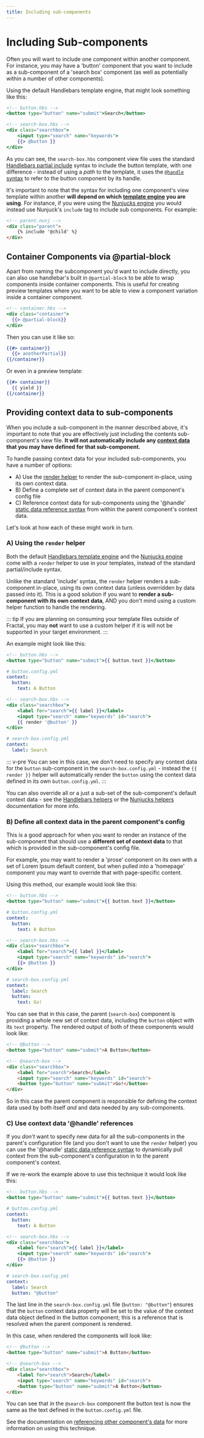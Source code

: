 ```yaml
---
title: Including sub-components
---
```


# Including Sub-components

Often you will want to include one component within another component. For instance, you may have a 'button' component that you want to include as a sub-component of a 'search box' component (as well as potentially within a number of other components).

Using the default Handlebars template engine, that might look something like this:

```handlebars
<!-- button.hbs -->
<button type="button" name="submit">Search</button>
```

```handlebars
<!-- search-box.hbs -->
<div class="searchbox">
    <input type="search" name="keywords">
    {{> @button }}
</div>
```

As you can see, the `search-box.hbs` component view file uses the standard [Handlebars partial include](http://handlebarsjs.com/#partials) syntax to include the button template, with one difference - instead of using a *path* to the template, it uses the [`@handle` syntax](../core-concepts/naming.html#referencing-other-items) to refer to the button component by its handle.

It's important to note that the syntax for including one component's view template within another **will depend on which [template engine](../customisation/template-engines.html) you are using**. For instance, if you were using the [Nunjucks engine](https://github.com/frctl/nunjucks) you would instead use Nunjuck's `include` tag to include sub components. For example:

```html
<!-- parent.nunj -->
<div class="parent">
    {% include '@child' %}
</div>
```

## Container Components via @partial-block

Apart from naming the subcomponent you'd want to include directly, you can also use handlebar's built in `@partial-block` to be able to wrap components inside container components. This is useful for creating preview templates where you want to be able to view a component variation inside a container component. 

```handlebars
<!-- container.hbs -->
<div class="container">
  {{> @partial-block}}
</div>
```

Then you can use it like so:

```handlebars
{{#> container}}
  {{> anotherPartial}}
{{/container}}
```

Or even in a preview template:

```handlebars
{{#> container}}
  {{ yield }}
{{/container}}
```

## Providing context data to sub-components

When you include a sub-component in the manner described above, it's important to note that you are effectively just including the contents sub-component's view file. **It will not automatically include any [context data](../core-concepts/context-data.html) that you may have defined for that sub-component.**

To handle passing context data for your included sub-components, you have a number of options:

* A) Use the [render helper](../core-concepts/view-templates.html#handlebars-helpers) to render the sub-component in-place, using its own context data.
* B) Define a complete set of context data in the parent component's config file
* C) Reference context data for sub-components using the '@handle' [static data reference syntax](../core-concepts/naming.html#referencing-other-items) from within the parent component's context data.

Let's look at how each of these might work in turn.

### A) Using the `render` helper

Both the default [Handlebars template engine](../core-concepts/view-templates.html#template-rendering) and the [Nunjucks engine](https://github.com/frctl/nunjucks#helpers) come with a `render` helper to use in your templates, instead of the standard partial/include syntax.

Unlike the standard 'include' syntax, the `render` helper renders a sub-component in-place, using its own context data (unless overridden by data passed into it). This is a good solution if you want to **render a sub-component with its own context data**, AND you don't mind using a custom helper function to handle the rendering.

::: tip
If you are planning on consuming your template files outside of Fractal, you may **not** want to use a custom helper if it is will not be supported in your target environment.
:::

An example might look like this:

```handlebars
<!-- button.hbs -->
<button type="button" name="submit">{{ button.text }}</button>
```

```yaml
# button.config.yml
context:
  button:
    text: A Button
```

```handlebars
<!-- search-box.hbs -->
<div class="searchbox">
    <label for="search">{{ label }}</label>
    <input type="search" name="keywords" id="search">
    {{ render '@button' }}
</div>
```

```yaml
# search-box.config.yml
context:
  label: Search
```

::: v-pre
You can see in this case, we don't need to specify any context data for the `button` sub-component in the `search-box.config.yml` - instead the `{{ render }}` helper will automatically render the `button` using the context data defined in its own `button.config.yml`.
:::

You can also override all or a just a sub-set of the sub-component's default context data - see the [Handlebars helpers](../core-concepts/view-templates.html#handlebars-helpers) or the [Nunjucks helpers](https://github.com/frctl/nunjucks) documentation for more info.

### B) Define all context data in the parent component's config

This is a good approach for when you want to render an instance of the sub-component that should use a **different set of context data** to that which is provided in the sub-component's config file.

For example, you may want to render a 'prose' component on its own with a set of Lorem Ipsum default content, but when pulled into a 'homepage' component you may want to override that with page-specific content.

Using this method, our example would look like this:

```handlebars
<!-- button.hbs -->
<button type="button" name="submit">{{ button.text }}</button>
```

```yaml
# button.config.yml
context:
  button:
    text: A Button
```

```handlebars
<!-- search-box.hbs -->
<div class="searchbox">
    <label for="search">{{ label }}</label>
    <input type="search" name="keywords" id="search">
    {{> @button }}
</div>
```

```yaml
# search-box.config.yml
context:
  label: Search    
  button:
    text: Go!
```
You can see that in this case, the parent (`search-box`) component is providing a whole new set of context data, including the `button` object with its `text` property. The rendered output of both of these components would look like:

```html
<!-- @button -->
<button type="button" name="submit">A Button</button>
```

```html
<!-- @search-box -->
<div class="searchbox">
    <label for="search">Search</label>
    <input type="search" name="keywords" id="search">
    <button type="button" name="submit">Go!</button>
</div>
```

So in this case the parent component is responsible for defining the context data used by both itself *and* and data needed by any sub-components.

### C) Use context data '@handle' references

If you *don't* want to specify new data for all the sub-components in the parent's configuration file (and you don't want to use the `render` helper) you can use the  '@handle' [static data reference syntax](../core-concepts/naming.html#referencing-other-items) to dynamically pull context from the sub-component's configuration in to the parent component's context.

If we re-work the example above to use this technique it would look like this:

```handlebars
<!-- button.hbs -->
<button type="button" name="submit">{{ button.text }}</button>
```

```yaml
# button.config.yml
context:
  button:
    text: A Button
```

```handlebars
<!-- search-box.hbs -->
<div class="searchbox">
    <label for="search">{{ label }}</label>
    <input type="search" name="keywords" id="search">
    {{> @button }}
</div>
```

```yaml
# search-box.config.yml
context:
  label: Search    
  button: "@button"
```

The last line in the `search-box.config.yml` file (`button: "@button"`) ensures that the `button` context data property will be set to the value of the context data object defined in the button component; this is a reference that is resolved when the parent component is rendered.

In this case, when rendered the components will look like:

```html
<!-- @button -->
<button type="button" name="submit">A Button</button>
```

```html
<!-- @search-box -->
<div class="searchbox">
    <label for="search">Search</label>
    <input type="search" name="keywords" id="search">
    <button type="button" name="submit">A Button</button>
</div>
```

You can see that in the `@search-box` component the button text is now the same as the text defined in the `button.config.yml` file.

See the documentation on [referencing other component\'s data](../core-concepts/context-data.html#data-references) for more information on using this technique.
